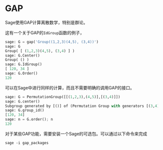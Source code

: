 GAP
===

Sage使用GAP计算离散数学，特别是群论。

这有一个关于GAP的`IdGroup`函数的例子，
```py
sage: G = gap('Group((1,2,3)(4,5), (3,4))')
sage: G
Group( [ (1,2,3)(4,5), (3,4) ] )
sage: G.Center()
Group( () )
sage: G.IdGroup()    
[ 120, 34 ]
sage: G.Order()
120
```


可以在Sage中进行同样的计算，而且不需要明确的调用GAP的接口。
```py
sage: G = PermutationGroup([[(1,2,3),(4,5)],[(3,4)]])
sage: G.center()
Subgroup generated by [()] of (Permutation Group with generators [(3,4), (1,2,3)(4,5)])
sage: G.group_id()    
[120, 34]
sage: n = G.order(); n
120
```


对于某些GAP功能，需要安装一个Sage的可选包。可以通过以下命令来完成
```
sage -i gap_packages
```
